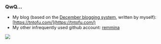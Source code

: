 ### QwQ...

+ My blog (based on the [December blogging system](https://github.com/trinitrotofu/December), written by myself): [https://tntofu.com/](https://tntofu.com/)
+ My other infrequently used github account: [remmina](https://github.com/remmina)

[![](https://github-readme-stats.vercel.app/api?username=trinitrotofu&show_icons=true&theme=dracula)](https://github.com/trinitrotofu/trinitrotofu)
